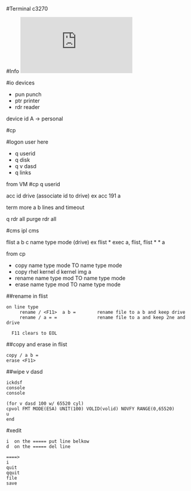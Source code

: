 #Terminal
c3270 

#Info
![cp cms info](https://www.ibm.com/support/knowledgecenter/SSB27U_6.4.0/com.ibm.zvm.v640.pdf/pdf.htm#zvmoper)

#io devices
* pun   punch
* ptr   printer
* rdr   reader
  
 device id A -> personal

#cp 

#logon user here
* q userid
* q disk
* q v dasd
* q links

from VM #cp q userid

acc id drive (associate id to drive)
  ex acc 191 a
  
term more a b
  lines and timeout
  
q rdr all
purge rdr all

  
#cms
ipl cms

flist a b c
  name type mode (drive)
  ex flist * exec a, flist, flist * * a

from cp
- copy name type mode TO name type mode
- copy rhel kernel d kernel img a
- rename name type mod TO name type mode
- erase name type mod TO name type mode

##rename in flist
```
on line type
     rename / <F11>  a b =        rename file to a b and keep drive
     rename / a = =               rename file to a and keep 2ne and drive

  F11 clears to EOL
```
##copy and erase in flist
```
copy / a b =
erase <F11>  
```

##wipe v dasd
```
ickdsf
console
console

(for v dasd 100 w/ 65520 cyl)
cpvol FMT MODE(ESA) UNIT(100) VOLID(volid) NOVFY RANGE(0,65520)
u
end
```


#xedit
```
i  on the ===== put line belkow
d  on the ===== del line

====>
i
quit
qquit
file
save  
```
